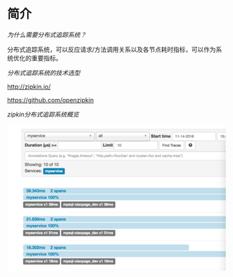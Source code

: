 # 简介

_为什么需要分布式追踪系统？_

分布式追踪系统，可以反应请求/方法调用关系以及各节点耗时指标，可以作为系统优化的重要指标。

_分布式追踪系统的技术选型_

http://zipkin.io/

https://github.com/openzipkin

_zipkin分布式追踪系统概览_

![zipkin](/assets/zipkin.png)





